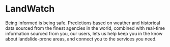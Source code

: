 # LandWatch

Being informed is being safe. Predictions based on weather and historical data sourced from the finest agencies in the world, combined with real-time information sourced from you, our users, lets us help keep you in the know about landslide-prone areas, and connect you to the services you need.
